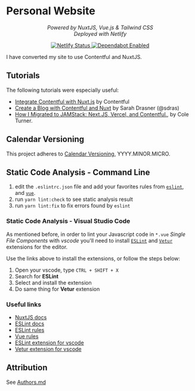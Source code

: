 # Personal Website

<p align="center">
    <em> Powered by NuxtJS, Vue.js & Tailwind CSS</em><br>
    <em> Deployed with Netlify</em>
</p>

<p align="center">

<a href="https://app.netlify.com/sites/iancleary-me/deploys" target="_blank">
    <img src="https://api.netlify.com/api/v1/badges/a026dcc6-920b-4f08-b6ff-535e61f4190a/deploy-status" alt="Netlify Status">
<a href="https://dependabot.com/" target="_blank">
    <img src="https://flat.badgen.net/dependabot/iancleary/iancleary.me?icon=dependabot" alt="Dependabot Enabled">
</a>

</p>

I have converted my site to use Contentful and NuxtJS.

## Tutorials

The following tutorials were especially useful:

* [Integrate Contentful with Nuxt.js](https://www.contentful.com/developers/docs/javascript/tutorials/integrate-contentful-with-vue-and-nuxt/) by Contentful
* [Create a Blog with Contentful and Nuxt](https://www.netlify.com/blog/2020/04/20/create-a-blog-with-contentful-and-nuxt/?utm_source=github&utm_medium=contentful-sd&utm_campaign=devex) by Sarah Drasner (@sdras)
* [How I Migrated to JAMStack: Next.JS, Vercel, and Contentful.](https://cole.codes/posts/how-i-migrated-to-jamstack-nextjs-vercel-contentful), by Cole Turner.

## Calendar Versioning

This project adheres to [Calendar Versioning](https://calver.org/), YYYY.MINOR.MICRO.

## Static Code Analysis - Command Line

1. edit the `.eslintrc.json` file and add your favorites rules from [`eslint`](https://eslint.org/docs/rules/), and [`vue`](https://vuejs.github.io/eslint-plugin-vue/rules/).
2. run `yarn lint:check` to see static analysis result
3. run `yarn lint:fix` to fix errors found by `eslint`

### Static Code Analysis - Visual Studio Code

As mentioned before, in order to lint your Javascript code in `*.vue` *Single File Components* with *vscode* you'll need to install [`ESLint`](https://marketplace.visualstudio.com/items?itemName=dbaeumer.vscode-eslint) and [`Vetur`](https://marketplace.visualstudio.com/items?itemName=octref.vetur) extensions for the editor.

Use the links above to install the extensions, or follow the steps below:

1. Open your vscode, type `CTRL + SHIFT + X`
2. Search for **ESLint**
3. Select and install the extension
4. Do same thing for **Vetur** extension

### Useful links

* [NuxtJS docs](https://nuxtjs.org/guides/get-started/installation)
* [ESLint docs](https://eslint.org/)
* [ESLint rules](https://eslint.org/docs/rules/)
* [Vue rules](https://vuejs.github.io/eslint-plugin-vue/rules/)
* [ESLint extension for vscode](https://marketplace.visualstudio.com/items?itemName=dbaeumer.vscode-eslint)
* [Vetur extension for vscode](https://marketplace.visualstudio.com/items?itemName=octref.vetur)

## Attribution

See [Authors.md](AUTHORS.md)
